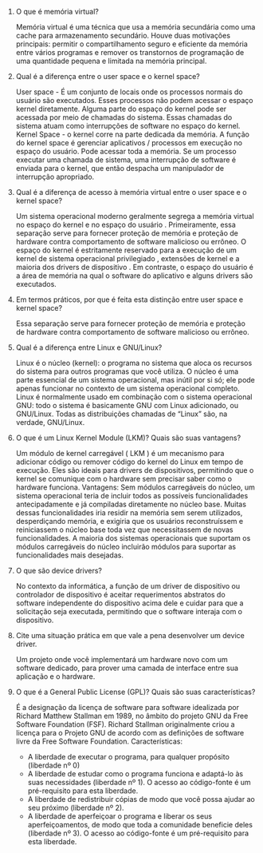 1. O que é memória virtual?

	Memória virtual é uma técnica que usa a memória secundária como uma cache para armazenamento secundário. Houve duas motivações principais: permitir o compartilhamento seguro e eficiente da memória entre vários programas e remover os transtornos de programação de uma quantidade pequena e limitada na memória principal.

2. Qual é a diferença entre o user space e o kernel space?
	
	User space - É um conjunto de locais onde os processos normais do usuário são executados. Esses processos não podem acessar o espaço kernel diretamente. Alguma parte do espaço do kernel pode ser acessada por meio de chamadas do sistema. Essas chamadas do sistema atuam como interrupções de software no espaço do kernel.
	Kernel Space - o kernel corre na parte dedicada da memória. A função do kernel space é gerenciar aplicativos / processos em execução no espaço do usuário. Pode acessar toda a memória. Se um processo executar uma chamada de sistema, uma interrupção de software é enviada para o kernel, que então despacha um manipulador de interrupção apropriado.

3. Qual é a diferença de acesso à memória virtual entre o user space e o kernel space?

	Um sistema operacional moderno geralmente segrega a memória virtual no espaço do kernel e no espaço do usuário . Primeiramente, essa separação serve para fornecer proteção de memória e proteção de hardware contra comportamento de software malicioso ou errôneo.
	O espaço do kernel é estritamente reservado para a execução de um kernel de sistema operacional privilegiado , extensões de kernel e a maioria dos drivers de dispositivo . Em contraste, o espaço do usuário é a área de memória na qual o software do aplicativo e alguns drivers são executados.

4. Em termos práticos, por que é feita esta distinção entre user space e kernel space?

	Essa separação serve para fornecer proteção de memória e proteção de hardware contra comportamento de software malicioso ou errôneo.
 
5. Qual é a diferença entre Linux e GNU/Linux?

	Linux é o núcleo (kernel): o programa no sistema que aloca os recursos do sistema para outros programas que você utiliza. O núcleo é uma parte essencial de um sistema operacional, mas inútil por si só; ele pode apenas funcionar no contexto de um sistema operacional completo. Linux é normalmente usado em combinação com o sistema operacional GNU: todo o sistema é basicamente GNU com Linux adicionado, ou GNU/Linux. Todas as distribuições chamadas de “Linux” são, na verdade, GNU/Linux.
 
6. O que é um Linux Kernel Module (LKM)? Quais são suas vantagens?

	Um módulo de kernel carregável ( LKM ) é um mecanismo para adicionar código ou remover código do kernel do Linux em tempo de execução. Eles são ideais para drivers de dispositivos, permitindo que o kernel se comunique com o hardware sem precisar saber como o hardware funciona. 
	Vantagens: Sem módulos carregáveis do núcleo, um sistema operacional teria de incluir todos as possíveis funcionalidades antecipadamente e já compiladas diretamente no núcleo base. Muitas dessas funcionalidades iria residir na memória sem serem utilizados, desperdiçando memória, e exigiria que os usuários reconstruíssem e reiniciassem o núcleo base toda vez que necessitassem de novas funcionalidades. A maioria dos sistemas operacionais que suportam os módulos carregáveis do núcleo incluirão módulos para suportar as funcionalidades mais desejadas.
 
7. O que são device drivers?

	No contexto da informática, a função de um driver de dispositivo ou controlador de dispositivo é aceitar requerimentos abstratos do software independente do dispositivo acima dele e cuidar para que a solicitação seja executada, permitindo que o software interaja com o dispositivo.
 
8. Cite uma situação prática em que vale a pena desenvolver um device driver.

	Um projeto onde você implementará um hardware novo com um software dedicado, para prover uma camada de interface entre sua aplicação e o hardware.
  
9. O que é a General Public License (GPL)? Quais são suas características?

	É a designação da licença de software para software idealizada por Richard Matthew Stallman em 1989, no âmbito do projeto GNU da Free Software Foundation (FSF). Richard Stallman originalmente criou a licença para o Projeto GNU de acordo com as definições de software livre da Free Software Foundation.
	Características:
	- A liberdade de executar o programa, para qualquer propósito (liberdade nº 0)
	- A liberdade de estudar como o programa funciona e adaptá-lo às suas necessidades (liberdade nº 1). O acesso ao código-fonte é um pré-requisito para esta liberdade.
	- A liberdade de redistribuir cópias de modo que você possa ajudar ao seu próximo (liberdade nº 2).
	- A liberdade de aperfeiçoar o programa e liberar os seus aperfeiçoamentos, de modo que toda a comunidade beneficie deles (liberdade nº 3). O acesso ao código-fonte é um pré-requisito para esta liberdade.

